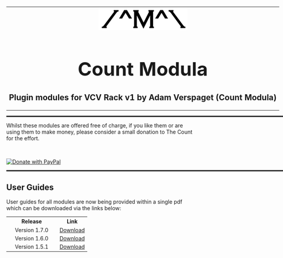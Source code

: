 <table style="width:1000px; border: 0px solid black;">
<tr style="border: 0px solid black;">
<td style="border: 0px solid black;">
<center>
<img src="./img/CountModulaLogo.png" alt="Count Modula">
<h1 style="border-bottom: 0px;font-size:50px;">Count Modula</h1>
<h2 style="border-bottom: 0px;">Plugin modules for VCV Rack v1 by Adam Verspaget (Count Modula)</h2>
</center>
</td>
</tr>
</table>
<hr style="width:1000px; border: 1px solid black;"/>
Whilst these modules are offered free of charge, if you like them or are using them to make money, please consider a small donation to The Count for the effort.
<p>&nbsp;</p>
<a href="https://www.paypal.me/CountModula" target="_donate"><img src="https://www.paypalobjects.com/en_AU/i/btn/btn_donateCC_LG.gif" border="0" alt="Donate with PayPal"/></a>
<hr style="width:1000px; border: 1px solid black;"/>

<h2>User Guides</h2>
User guides for all modules are now being provided within a single pdf which can be downloaded via the links below:
<table>
<tr valign="top">
<th align="center" style="width:120px;">Release</th><th align="center">Link</th>
</tr>
<tr valign="top">
<td align="center">Version 1.7.0</td><td align="center"><a href="https://github.com/countmodula/VCVRackPluginManuals/releases/download/v1.7.0/Count.Modula.Manual.V1.7.0.pdf">Download</a></td>
</tr>
<tr valign="top">
<td align="center">Version 1.6.0</td><td align="center"><a href="https://github.com/countmodula/VCVRackPluginManuals/releases/download/v1.6.0/Count.Modula.Manual.V1.6.0.pdf">Download</a></td>
</tr>
<tr valign="top">
<td align="center">Version 1.5.1</td><td align="center"><a href="https://github.com/countmodula/VCVRackPluginManuals/releases/download/v1.5.1/Count.Modula.Manual.V1.5.1.pdf">Download</a></td>
</tr>
</table>